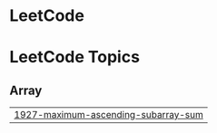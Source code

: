 # LeetCode
<!---LeetCode Topics Start-->
# LeetCode Topics
## Array
|  |
| ------- |
| [1927-maximum-ascending-subarray-sum](https://github.com/x0lg0n/LeetCode/tree/master/1927-maximum-ascending-subarray-sum) |
<!---LeetCode Topics End-->